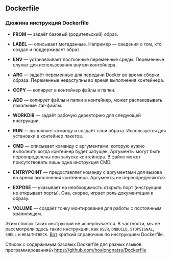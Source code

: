 ## Dockerfile

### Дюжина инструкций Dockerfile

* **FROM** — задаёт базовый (родительский) образ.
* **LABEL** — описывает метаданные. Например — сведения о том, кто создал и поддерживает образ.

* **ENV** — устанавливает постоянные переменные среды. Переменные служат для использования внутри контейнера.
* **ARG** — задаёт переменные для передачи Docker во время сборки образа. Переменные недоступны во время выполнения контейнера.

* **COPY** — копирует в контейнер файлы и папки.
* **ADD** — копирует файлы и папки в контейнер, может распаковывать локальные .tar-файлы.

* **WORKDIR** — задаёт рабочую директорию для следующей инструкции.

* **RUN** — выполняет команду и создаёт слой образа. Используется для установки в контейнер пакетов.
* **CMD** — описывает команду с аргументами, которую нужно выполнить когда контейнер будет запущен. Аргументы могут быть переопределены при запуске контейнера. В файле может присутствовать лишь одна инструкция CMD.
* **ENTRYPOINT** — предоставляет команду с аргументами для вызова во время выполнения контейнера. Аргументы не переопределяются.

* **EXPOSE** — указывает на необходимость открыть порт (инструкция не открывает порты). Она, скорее, играет роль документации к образу.
* **VOLUME** — создаёт точку монтирования для работы с постоянным хранилищем.

Этим список таких инструкций не исчерпывается. В частности, мы не рассмотрели здесь такие инструкции, как `USER`, `ONBUILD`, `STOPSIGNAL`, `SHELL` и `HEALTHCHECK`. [Вот](https://kapeli.com/cheat_sheets/Dockerfile.docset/Contents/Resources/Documents/index) краткий справочник по инструкциям Dockerfile.

Список с содержимым базовых Dockerfile для разных языков программирования👍
https://github.com/hoalongnatsu/Dockerfile